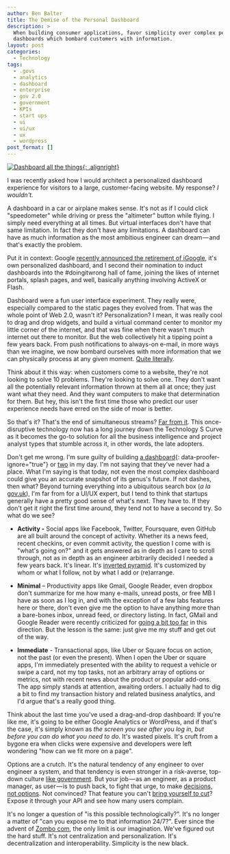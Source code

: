 ```yaml
---
author: Ben Balter
title: The Demise of the Personal Dashboard
description: >
  When building consumer applications, favor simplicity over complex personalized
  dashboards which bombard customers with information.
layout: post
categories:
  - Technology
tags:
  - .govs
  - analytics
  - dashboard
  - enterprise
  - gov 2.0
  - government
  - KPIs
  - start ups
  - ui
  - ui/ux
  - ux
  - wordpress
post_format: []
---
```


[![Dashboard all the things](http://ben.balter.com/wp-content/uploads/2012/07/dashboard-all-the-things-300x225.jpeg){: .alignright}](http://ben.balter.com/wp-content/uploads/2012/07/dashboard-all-the-things.jpeg)

I was recently asked how I would architect a personalized dashboard experience for visitors to a large, customer-facing website. My response? *I wouldn't.*

A dashboard in a car or airplane makes sense. It's not as if I could click "speedometer" while driving or press the "altimeter" button while flying. I simply need everything at all times. But virtual interfaces don't have that same limitation. In fact they don't have any limitations. A dashboard can have as much information as the most ambitious engineer can dream — and that's exactly the problem.

Put it in context: Google [recently announced the retirement of iGoogle](http://googleblog.blogspot.com/2012/07/spring-cleaning-in-summer.html), it's own personalized dashboard, and I second their nomination to induct dashboards into the #doingitwrong hall of fame, joining the likes of internet portals, splash pages, and well, basically anything involving ActiveX or Flash.

Dashboard were a fun user interface experiment. They really were, especially compared to the static pages they evolved from. That was the whole point of Web 2.0, wasn't it? Personalization? I mean, it was really cool to drag and drop widgets, and build a virtual command center to monitor my little corner of the internet, and that was fine when there wasn't much internet out there to monitor. But the web collectively hit a tipping point a few years back. From push notifications to always-on e-mail, in more ways than we imagine, we now bombard ourselves with more information that we can physically process at any given moment. [Quite literally](http://www.apple.com/iphone/features/retina-display.html).

Think about it this way: when customers come to a website, they're not looking to solve 10 problems. They're looking to solve one. They don't want all the potentially relevant information thrown at them all at once; they just want what they need. And they want computers to make that determination for them. But hey, this isn't the first time those who predict our user experience needs have erred on the side of moar is better.

So that's it? That's the end of simultaneous streams? [Far from it](http://www.informationweek.com/news/software/productivity_apps/240003296). This once-disruptive technology now has a long journey down the Technology S Curve as it becomes the go-to solution for all the business intelligence and project analyst types that stumble across it, in other words, the late adopters.

Don't get me wrong. I'm sure guilty of building [a dashboard](http://my.fcc.gov/){: data-proofer-ignore="true"} or [two](http://codex.wordpress.org/Dashboard_Screen) in my day. I'm not saying that they've never had a place. What I'm saying is that today, not even the most complex dashboard could give you an accurate snapshot of its genus's future. If not dashes, then what? Beyond turning everything into a ubiquitous search box (*a la* [gov.uk](http://gov.uk)), I'm far from for a UI/UX expert, but I tend to think that startups generally have a pretty good sense of what's next. They have to. If they don't get it right the first time around, they tend not to have a second try. So what do we see?

* **Activity -** Social apps like Facebook, Twitter, Foursquare, even GitHub are all built around the concept of activity. Whether its a news feed, recent checkins, or even commit activity, the question I come with is "what's going on?" and it gets answered as in depth as I care to scroll through, not as in depth as an engineer arbitrarily decided I needed a few years back. It's linear. It's [inverted pyramid](http://en.wikipedia.org/wiki/Inverted_pyramid). It's customized by whom or what I follow, not by what I add or (re)arrange.

* **Minimal** – Productivity apps like Gmail, Google Reader, even dropbox don't summarize for me how many e-mails, unread posts, or free MB I have as soon as I log in, and with the exception of a few labs features here or there, don't even give me the option to have anything more than a bare-bones inbox, unread feed, or directory listing. In fact, GMail and Google Reader were recently criticized for [going a bit too far](http://jonoscript.wordpress.com/2012/04/26/gmail-designer-arrogance-and-the-cult-of-minimalism/) in this direction. But the lesson is the same: just give me my stuff and get out of the way.

* **Immediate** - Transactional apps, like Uber or Square focus on action, not the past (or even the present). When I open the Uber or square apps, I'm immediately presented with the ability to request a vehicle or swipe a card, not my top tasks, not an arbitrary array of options or metrics, not with recent news about the product or popular add-ons. The app simply stands at attention, awaiting orders. I actually had to dig a bit to find my transaction history and related business analytics, and I'd argue that's a really good thing.

Think about the last time you've used a drag-and-drop dashboard: If you're like me, it's going to be either Google Analytics or WordPress, and if that's the case, it's simply known as *the screen you see after you log in, but before you can do what you need to do*. It's wasted pixels. It's cruft from a bygone era when clicks were expensive and developers were left wondering "how can we fit more on a page".

Options are a crutch. It's the natural tendency of any engineer to over engineer a system, and that tendency is even stronger in a risk-averse, top-down culture [like government](http://www.google.com/?q=dashboard+site:.gov). But your job — as an engineer, as a product manager, as user — is to push back, to fight that urge, to make [decisions, not options](http://wordpress.org/about/philosophy/). Not convinced? That feature you can't [bring yourself to cut](https://github.com/blog/1091-spring-cleaning)? Expose it through your API and see how many users complain.

It's no longer a question of "is this possible technologically?". It's no longer a matter of "can you expose me to that information 24/7?". Ever since the advent of [Zombo com](http://www.zombo.com/), the only limit is our imagination. We've figured out the hard stuff. It's not centralization and personalization. It's decentralization and interoperability. Simplicity is the new black.
